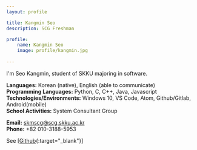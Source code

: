 ```yaml
---
layout: profile

title: Kangmin Seo
description: SCG Freshman

profile:
    name: Kangmin Seo
    image: profile/kangmin.jpg
    
---
```


I'm Seo Kangmin, student of SKKU majoring in software.  

<strong>Languages:</strong> Korean (native), English (able to communicate)  
<strong>Programming Languages:</strong> Python, C, C++, Java, Javascript  
<strong>Technologies/Environments:</strong> Windows 10, VS Code, Atom, Github/Gitlab, Android(mobile)  
<strong>School Activities:</strong> System Consultant Group  

<strong>Email:</strong> skmscg@scg.skku.ac.kr  
<strong>Phone:</strong> +82 010-3188-5953  

See [[Github](https://github.com/skmscg){:target="\_blank"}]  
